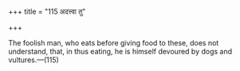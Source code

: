 +++
title = "115 अदत्त्वा तु"

+++

The foolish man, who eats before giving food to these, does not understand, that, in thus eating, he is himself devoured by dogs and vultures.—(115) 